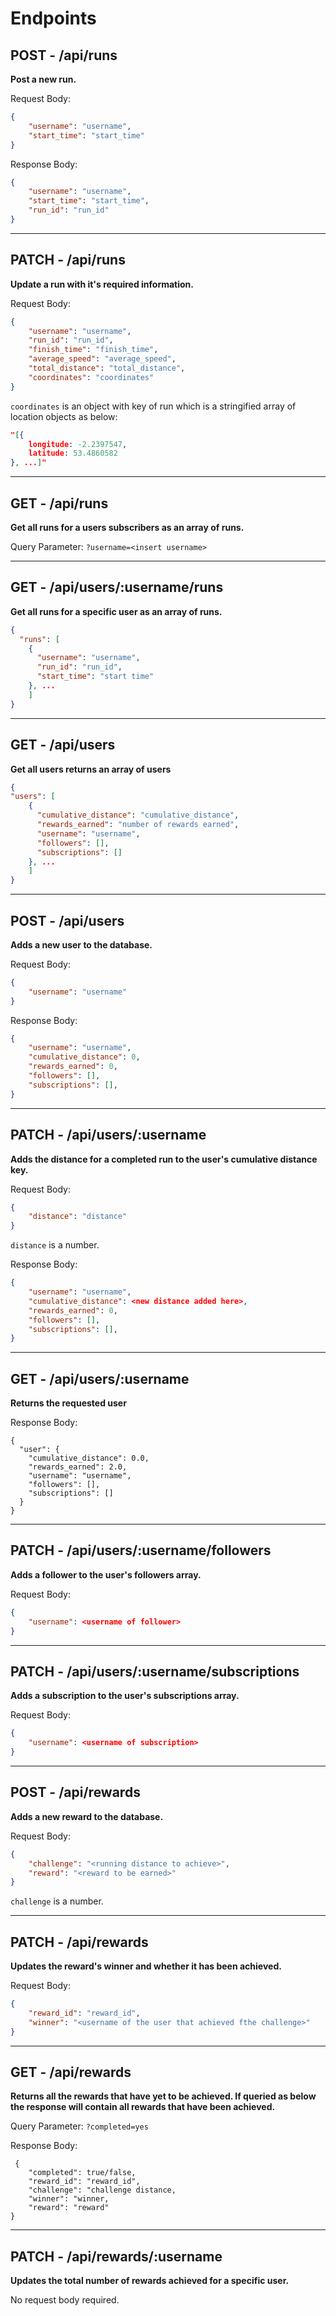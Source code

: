 # Endpoints

## POST - /api/runs

**Post a new run.**

Request Body:
```json
{
    "username": "username",
    "start_time": "start_time"
}
```
Response Body:
```json
{
    "username": "username",
    "start_time": "start_time",
    "run_id": "run_id"
}
```
_________________________________________________________________
## PATCH - /api/runs

**Update a run with it's required information.**

Request Body:
```json
{
    "username": "username",
    "run_id": "run_id",
    "finish_time": "finish_time",
    "average_speed": "average_speed",
    "total_distance": "total_distance",
    "coordinates": "coordinates"
}
```
`coordinates` is an object with key of run which is a stringified array of location objects as below:
```json
"[{
    longitude: -2.2397547,
    latitude: 53.4860582
}, ...]"
```
_________________________________________________________________
## GET - /api/runs

**Get all runs for a users subscribers as an array of runs.**

Query Parameter: `?username=<insert username>`
_________________________________________________________________
## GET - /api/users/:username/runs

**Get all runs for a specific user as an array of runs.**

```json
{
  "runs": [
    {
      "username": "username",
      "run_id": "run_id",
      "start_time": "start time"
    }, ...
    ]
}
```
_________________________________________________________________
## GET - /api/users

**Get all users returns an array of users**

```json
{
"users": [
    {
      "cumulative_distance": "cumulative_distance",
      "rewards_earned": "number of rewards earned",
      "username": "username",
      "followers": [],
      "subscriptions": []
    }, ...
    ]
}
```
_________________________________________________________________
## POST - /api/users

**Adds a new user to the database.**

Request Body:
```json
{
    "username": "username"
}
```
Response Body:
```json
{
    "username": "username",
    "cumulative_distance": 0,
    "rewards_earned": 0,
    "followers": [],
    "subscriptions": [],
}
```
_________________________________________________________________
## PATCH - /api/users/:username

**Adds the distance for a completed run to the user's cumulative distance key.**

Request Body:
```json
{
    "distance": "distance"
}
```
`distance` is a number.

Response Body:
```json
{
    "username": "username",
    "cumulative_distance": <new distance added here>,
    "rewards_earned": 0,
    "followers": [],
    "subscriptions": [],
}
```

_________________________________________________________________
## GET - /api/users/:username

**Returns the requested user**

Response Body:
```
{
  "user": {
    "cumulative_distance": 0.0,
    "rewards_earned": 2.0,
    "username": "username",
    "followers": [],
    "subscriptions": []
  }
}
```
_________________________________________________________________
## PATCH - /api/users/:username/followers

**Adds a follower to the user's followers array.**

Request Body:
```json
{
    "username": <username of follower>
}
```
_________________________________________________________________
## PATCH - /api/users/:username/subscriptions

**Adds a subscription to the user's subscriptions array.**

Request Body:
```json
{
    "username": <username of subscription>
}
```

_________________________________________________________________
## POST - /api/rewards

**Adds a new reward to the database.**

Request Body:
```json
{
    "challenge": "<running distance to achieve>",
    "reward": "<reward to be earned>"
}
```
`challenge` is a number.

_________________________________________________________________
## PATCH - /api/rewards

**Updates the reward's winner and whether it has been achieved.**

Request Body:
```json
{
    "reward_id": "reward_id",
    "winner": "<username of the user that achieved fthe challenge>"
}
```
_________________________________________________________________
## GET - /api/rewards

**Returns all the rewards that have yet to be achieved. If queried as below the response will contain all rewards that have been achieved.**

Query Parameter: `?completed=yes`

Response Body:
```
 {
    "completed": true/false,
    "reward_id": "reward_id",
    "challenge": "challenge distance,
    "winner": "winner,
    "reward": "reward"
}
```
_________________________________________________________________
## PATCH - /api/rewards/:username

**Updates the total number of rewards achieved for a specific user.**

No request body required.
